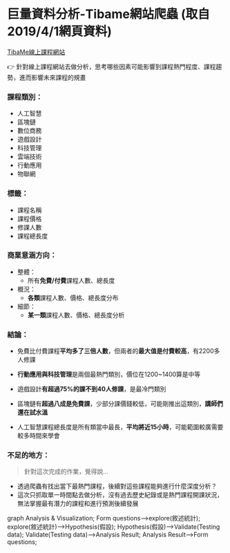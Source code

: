 # 巨量資料分析-Tibame網站爬蟲 (取自2019/4/1網頁資料)
[TibaMe線上課程網站](https://www.tibame.com/courselibrary)

:point_right: 針對線上課程網站去做分析，思考哪些因素可能影響到課程熱門程度、課程趨勢，進而影響未來課程的規畫

### 課程類別：
* 人工智慧
* 區塊鏈
* 數位商務
* 遊戲設計
* 科技管理
* 雲端技術
* 行動應用
* 物聯網

### 標籤：
* 課程名稱
* 課程價格
* 修課人數
* 課程總長度

### 商業意涵方向：
* 整體：
    * 所有**免費/付費**課程人數、總長度
* 概況：
    * **各類**課程人數、價格、總長度分布
* 細節：
    * **某一類**課程人數、價格、總長度分析

### 結論：
* 免費比付費課程**平均多了三倍人數**，但兩者的**最大值是付費較高**，有2200多人修課

* **行動應用與科技管理**是兩個最熱門類別，價位在1200~1400算是中等

* 遊戲設計**有超過75%的課不到40人修課**，是最冷門類別

* 區塊鏈有**超過八成是免費課**，少部分課價錢較低，可能剛推出這類別，**講師們還在試水溫**

* 人工智慧課程總長度是所有類當中最長，**平均將近15小時**，可能範圍較廣需要較多時間來學會

### 不足的地方：
>針對這次完成的作業，覺得說...
* 透過爬蟲有找出當下最熱門課程，後續對這些課程能夠進行什麼深度分析？
* 這次只抓取單一時間點去做分析，沒有過去歷史紀錄或是熱門課程開課狀況，無法掌握最有潛力的課程和進行預測後續發展

graph Analysis & Visualization;
    Form questions-->explore(敘述統計);
    explore(敘述統計)-->Hypothesis(假設);
    Hypothesis(假設)-->Validate(Testing data);
    Validate(Testing data)-->Analysis Result;
    Analysis Result-->Form questions;

